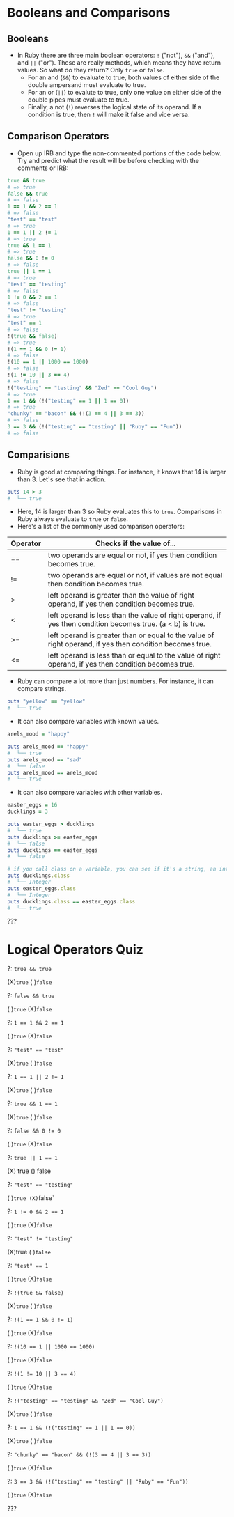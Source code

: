# Booleans and Comparisons

## Booleans

* In Ruby there are three main boolean operators: `!` ("not"), `&&` ("and"), and `||` ("or"). These are really methods, which means they have return values. So what do they return? Only `true` or `false`.
  * For an and (`&&`) to evaluate to true, both values of either side of the double ampersand must evaluate to true.
  * For an or (`||`) to evalute to true, only one value on either side of the double pipes must evaluate to true.
  * Finally, a not (`!`) reverses the logical state of its operand. If a condition is true, then `!` will make it false and vice versa.


## Comparison Operators

* Open up IRB and type the non-commented portions of the code below. Try and predict what the result will be before checking with the comments or IRB:

```ruby
true && true
# => true
false && true
# => false
1 == 1 && 2 == 1
# => false
"test" == "test"
# => true
1 == 1 || 2 != 1
# => true
true && 1 == 1
# => true
false && 0 != 0
# => false
true || 1 == 1
# => true
"test" == "testing"
# => false
1 != 0 && 2 == 1
# => false
"test" != "testing"
# => true
"test" == 1
# => false
!(true && false)
# => true
!(1 == 1 && 0 != 1)
# => false
!(10 == 1 || 1000 == 1000)
# => false
!(1 != 10 || 3 == 4)
# => false
!("testing" == "testing" && "Zed" == "Cool Guy")
# => true
1 == 1 && (!("testing" == 1 || 1 == 0))
# => true
"chunky" == "bacon" && (!(3 == 4 || 3 == 3))
# => false
3 == 3 && (!("testing" == "testing" || "Ruby" == "Fun"))
# => false
```

## Comparisions

* Ruby is good at comparing things. For instance, it knows that 14 is larger than 3. Let's see that in action.

```rb
puts 14 > 3
#  └── true
```

* Here, 14 is larger than 3 so Ruby evaluates this to `true`. Comparisons in Ruby always evaluate to `true` or `false`.
* Here's a list of the commonly used comparison operators:

Operator               | Checks if the value of...
-----------------------|--------------------------------------------
==                     | two operands are equal or not, if yes then condition becomes true.
!=                     | two operands are equal or not, if values are not equal then condition becomes true.
>                      | left operand is greater than the value of right operand, if yes then condition becomes true.
<                      | left operand is less than the value of right operand, if yes then condition becomes true.  (a < b) is true.
>=                     | left operand is greater than or equal to the value of right operand, if yes then condition becomes true.
<=                     | left operand is less than or equal to the value of right operand, if yes then condition becomes true.

* Ruby can compare a lot more than just numbers. For instance, it can compare strings.

```rb
puts "yellow" == "yellow"
#  └── true
```

* It can also compare variables with known values.

```rb
arels_mood = "happy"

puts arels_mood == "happy"
#  └── true
puts arels_mood == "sad"
#  └── false
puts arels_mood == arels_mood
#  └── true
```

* It can also compare variables with other variables.

```rb
easter_eggs = 16
ducklings = 3

puts easter_eggs > ducklings
#  └── true
puts ducklings >= easter_eggs
#  └── false
puts ducklings == easter_eggs
#  └── false

# if you call class on a variable, you can see if it's a string, an integer, etc.
puts ducklings.class
#  └── Integer
puts easter_eggs.class
#  └── Integer
puts ducklings.class == easter_eggs.class
#  └── true
```


???

# Logical Operators Quiz

?: `true && true`

(X)`true` ( )`false`

?: `false && true`

( )`true` (X)`false`

?: `1 == 1 && 2 == 1`

( )`true` (X)`false`

?: `"test" == "test"`

(X)`true` ( )`false`
 
?: `1 == 1 || 2 != 1`

(X)`true` ( )`false`
 
?: `true && 1 == 1`

(X)`true` ( )`false`
 
?: `false && 0 != 0`

( )`true` (X)`false`
 
?: `true || 1 == 1`

(X) true () false
 
?: `"test" == "testing"`

( )`true (X)`false`
 
?: `1 != 0 && 2 == 1`

( )`true` (X)`false`
 
?: `"test" != "testing"`

(X)true ( )`false`
 
?: `"test" == 1`

( )`true` (X)`false`

?: `!(true && false)`

(X)`true` ( )`false`

?: `!(1 == 1 && 0 != 1)`

( )`true` (X)`false`
 
?: `!(10 == 1 || 1000 == 1000)`

( )`true` (X)`false`
 
?: `!(1 != 10 || 3 == 4)`

( )`true` (X)`false`
 
?: `!("testing" == "testing" && "Zed" == "Cool Guy")`

(X)`true` ( )`false`
 
?: `1 == 1 && (!("testing" == 1 || 1 == 0))`

(X)`true` ( )`false`
 
?: `"chunky" == "bacon" && (!(3 == 4 || 3 == 3))`

( )`true` (X)`false`
 
?: `3 == 3 && (!("testing" == "testing" || "Ruby" == "Fun"))`

( )`true` (X)`false`

 
???

